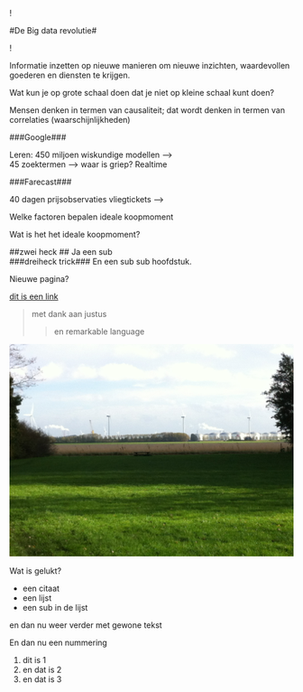 !

#De Big data revolutie#

!

Informatie inzetten op nieuwe manieren om nieuwe inzichten, waardevollen goederen en diensten te krijgen.

Wat kun je op grote schaal doen dat je niet op kleine schaal kunt doen?

Mensen denken in termen van causaliteit; dat wordt denken in termen van correlaties (waarschijnlijkheden)
 

###Google###

Leren: 450 miljoen wiskundige modellen -->	
45 zoektermen --> waar is griep? Realtime 

###Farecast###

40 dagen prijsobservaties vliegtickets -->

Welke factoren bepalen ideale koopmoment

Wat is het het ideale koopmoment?







##zwei heck ##
Ja een sub		
###dreiheck trick###
En een sub sub hoofdstuk.


Nieuwe pagina?

[dit is een link](http://www.nu.nl)

>met dank aan justus
>>en remarkable language


![Dit is een afbeelding](IMG_0827.jpg)



Wat is gelukt?

- een citaat
- een lijst
- een sub in de lijst






en dan nu weer verder met gewone tekst


En dan nu een nummering

1. dit is 1
2. en dat is 2
3. en dat is 3

